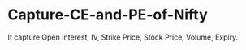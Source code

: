 # Capture-CE-and-PE-of-Nifty
It capture Open Interest, IV, Strike Price, Stock Price, Volume, Expiry.
